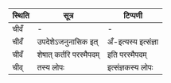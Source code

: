 | स्थिति | सूत्र | टिप्पणी |
| ----- | ------- | ------ |
| चीवँ | - | - |
| चीवँ | उपदेशेऽजनुनासिक इत् | अँ-इत्यस्य इत्संज्ञा |
| चीवँ | शेषात् कर्तरि परस्मैपदम् | इति परस्मैपदम् |
| चीव् | तस्य लोपः | इत्संज्ञकस्य लोपः |
